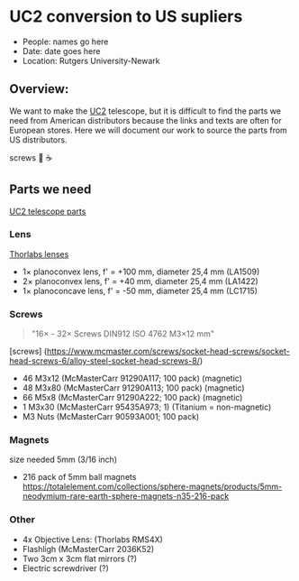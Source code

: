 # UC2 conversion to US supliers
* People: names go here
* Date: date goes here
* Location: Rutgers University-Newark

## Overview:
We want to make the [UC2](https://github.com/openUC2/UC2-GIT) telescope, but it is difficult to find the parts we need from American distributors because the links and texts are often for European stores. Here we will document our work to source the parts from US distributors.

screws
:pizza:
:coffee:


## Parts we need
[UC2 telescope parts](https://github.com/openUC2/UC2-GIT/tree/master/APPLICATIONS/APP_SIMPLE-Telescope)


### Lens
[Thorlabs lenses](https://www.thorlabs.com/newgrouppage9.cfm?objectgroup_id=112)

- 1× planoconvex lens, f' = +100 mm, diameter 25,4 mm (LA1509)
- 2× planoconvex lens, f' = +40 mm, diameter 25,4 mm  (LA1422)
- 1× planoconcave lens, f' = -50 mm, diameter 25,4 mm (LC1715)

### Screws 
> "16× - 32× Screws DIN912 ISO 4762 M3×12 mm"

[screws] (https://www.mcmaster.com/screws/socket-head-screws/socket-head-screws-6/alloy-steel-socket-head-screws-8/)
- 46 M3x12 (McMasterCarr 91290A117; 100 pack) (magnetic)
- 48 M3x80 (McMasterCarr 91290A113; 100 pack) (magnetic)
- 66 M5x8  (McMasterCarr 91290A222; 100 pack) (magnetic)
- 1  M3x30 (McMasterCarr 95435A973; 1) (Titanium = non-magnetic)
- M3 Nuts  (McMasterCarr 90593A001; 100 pack)

### Magnets
size needed 5mm (3/16 inch)
- 216 pack of 5mm ball magnets https://totalelement.com/collections/sphere-magnets/products/5mm-neodymium-rare-earth-sphere-magnets-n35-216-pack

### Other
- 4x Objective Lens: (Thorlabs RMS4X)
- Flashligh (McMasterCarr 2036K52)
- Two 3cm x 3cm flat mirrors (?)
- Electric screwdriver (?)
